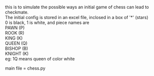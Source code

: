 this is to simulate the possible ways an initial game of chess can lead to checkmate.  
The initial config is stored in an excel file, inclosed in a box of '*' (stars)  
0 is black, 1 is white, and piece names are  
        PAWN (P)  
	ROOK (R)  
	KING (K)  
	QUEEN (Q)  
	BISHOP (B)  
	KNIGHT (K)  
eg: 1Q means queen of color white  

main file = chess.py